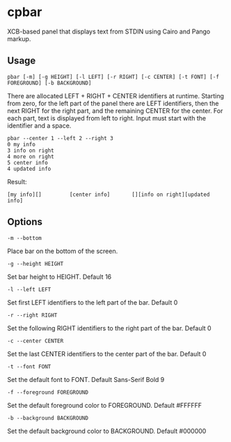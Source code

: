 cpbar
=====

XCB-based panel that displays text from STDIN using Cairo and Pango markup.

Usage
-----

	pbar [-m] [-g HEIGHT] [-l LEFT] [-r RIGHT] [-c CENTER] [-t FONT] [-f FOREGROUND] [-b BACKGROUND]

There are allocated LEFT + RIGHT + CENTER identifiers at runtime.
Starting from zero, for the left part of the panel there are LEFT identifiers,
then the next RIGHT for the right part, and the remaining CENTER for the center.
For each part, text is displayed from left to right.
Input must start with the identifier and a space.

	pbar --center 1 --left 2 --right 3
	0 my info
	3 info on right
	4 more on right
	5 center info
	4 updated info

Result:

	[my info][]			[center info]		[][info on right][updated info]

Options
-------

	-m --bottom

Place bar on the bottom of the screen.

	-g --height HEIGHT

Set bar height to HEIGHT. Default 16

	-l --left LEFT

Set first LEFT identifiers to the left part of the bar. Default 0

	-r --right RIGHT

Set the following RIGHT identifiers to the right part of the bar. Default 0

	-c --center CENTER

Set the last CENTER identifiers to the center part of the bar. Default 0

	-t --font FONT

Set the default font to FONT. Default Sans-Serif Bold 9

	-f --foreground FOREGROUND

Set the default foreground color to FOREGROUND. Default #FFFFFF

	-b --background BACKGROUND

Set the default background color to BACKGROUND. Default #000000
